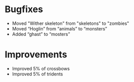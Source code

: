 # Bugfixes
* Moved "Wither skeleton" from "skeletons" to "zombies"
* Moved “Hoglin” from “animals” to “monsters”
* Added “ghast” to “mosters”

# Improvements
* Improved 5% of crossbows
* Improved 5% of tridents
